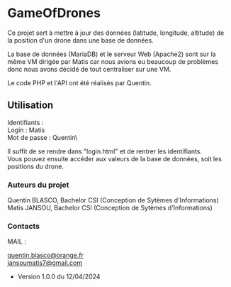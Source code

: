 # GameOfDrones

Ce projet sert à mettre à jour des données (latitude, longitude, altitude) de la position d'un drone dans une base de données.

La base de données (MariaDB) et le serveur Web (Apache2) sont sur la même VM dirigée par Matis car nous avions eu beaucoup de problèmes donc nous avons décidé de tout centraliser sur une VM.

Le code PHP et l'API ont été réalisés par Quentin.

## Utilisation

Identifiants :\
Login : Matis\
Mot de passe : Quentin\

Il suffit de se rendre dans "login.html" et de rentrer les identifiants.\
Vous pouvez ensuite accéder aux valeurs de la base de données, soit les positions du drone.


### Auteurs du projet

Quentin BLASCO, Bachelor CSI (Conception de Sytèmes d'Informations)\
Matis JANSOU, Bachelor CSI (Conception de Sytèmes d'Informations)


### Contacts

MAIL :

quentin.blasco@orange.fr\
jansoumatis7@gmail.com


* Version 1.0.0 du 12/04/2024